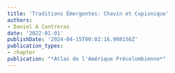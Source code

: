 ```yaml
---
title: 'Traditions Émergentes: Chavín et Cupisnique'
authors:
- Daniel A Contreras
date: '2022-01-01'
publishDate: '2024-04-15T00:02:16.998156Z'
publication_types:
- chapter
publication: "*Atlas de l'Amérique Précolombienne*"
---
```

